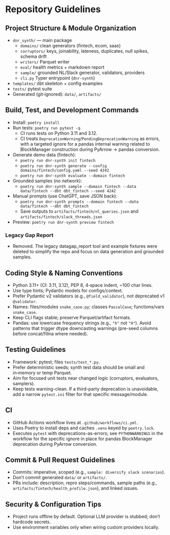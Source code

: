 # Repository Guidelines

## Project Structure & Module Organization
- `dnr_synth/` — main package
  - `domains/` clean generators (fintech, ecom, saas)
  - `corruptors/` keys, joinability, lateness, duplicates, null spikes, schema drift
  - `writers/` Parquet writer
  - `eval/` health metrics + markdown report
  - `sample/` grounded NL/Slack generator, validators, providers
  - `cli.py` Typer entrypoint (`dnr-synth`)
- `templates/` dbt skeleton + config examples
- `tests/` pytest suite
- Generated (git‑ignored): `data/`, `artifacts/`

## Build, Test, and Development Commands
- Install: `poetry install`
- Run tests: `poetry run pytest -q`
  - CI runs tests on Python 3.11 and 3.12.
  - CI treats `DeprecationWarning`/`PendingDeprecationWarning` as errors, with a targeted ignore for a pandas internal warning related to BlockManager construction during PyArrow -> pandas conversion.
- Generate demo data (fintech):
  - `poetry run dnr-synth init fintech`
  - `poetry run dnr-synth generate --config domains/fintech/config.yaml --seed 4242`
  - `poetry run dnr-synth evaluate --domain fintech`
- Grounded samples (no network):
  - `poetry run dnr-synth sample --domain fintech --data data/fintech --dbt dbt_fintech --seed 4242`
- Manual prompts (use ChatGPT, save JSON back):
  - `poetry run dnr-synth prompts --domain fintech --data data/fintech --dbt dbt_fintech`
  - Save outputs to `artifacts/fintech/nl_queries.json` and `artifacts/fintech/slack_threads.json`
- Preview: `poetry run dnr-synth preview fintech`

### Legacy Gap Report
- Removed. The legacy datagap_report tool and example fixtures were deleted to simplify the repo and focus on data generation and grounded samples.

## Coding Style & Naming Conventions
- Python 3.11+ (CI: 3.11, 3.12), PEP 8, 4‑space indent, ~100 char lines.
- Use type hints; Pydantic models for configs/context.
- Prefer Pydantic v2 validators (e.g., `@field_validator`), not deprecated v1 `@validator`.
- Names: files/modules `snake_case.py`; classes `PascalCase`; functions/vars `snake_case`.
- Keep CLI flags stable; preserve Parquet/artifact formats.
 - Pandas: use lowercase frequency strings (e.g., `"h"` not `"H"`). Avoid patterns that trigger dtype downcasting warnings (pre-seed columns before concat/fillna where needed).

## Testing Guidelines
- Framework: pytest; files `tests/test_*.py`.
- Prefer deterministic seeds; synth test data should be small and in‑memory or temp Parquet.
- Aim for focused unit tests near changed logic (corruptors, evaluators, samplers).
 - Keep tests warning-clean. If a third-party deprecation is unavoidable, add a narrow `pytest.ini` filter for that specific message/module.

## CI
- GitHub Actions workflow lives at `.github/workflows/ci.yml`.
- Uses Poetry to install deps and caches `.venv` keyed by `poetry.lock`.
- Executes `pytest` with deprecations-as-errors; see `PYTHONWARNINGS` in the workflow for the specific ignore in place for pandas BlockManager deprecation during PyArrow conversion.

## Commit & Pull Request Guidelines
- Commits: imperative, scoped (e.g., `sample: diversify slack scenarios`).
- Don’t commit generated `data/` or `artifacts/`.
- PRs include: description, repro steps/commands, sample paths (e.g., `artifacts/fintech/health_profile.json`), and linked issues.

## Security & Configuration Tips
- Project runs offline by default. Optional LLM provider is stubbed; don’t hardcode secrets.
- Use environment variables only when wiring custom providers locally.
